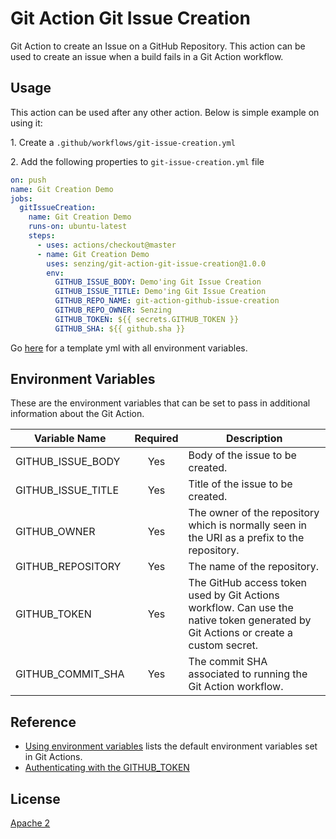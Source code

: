 # Git Action Git Issue Creation

Git Action to create an Issue on a GitHub Repository. This action can be used to create an issue when a build fails in a Git Action workflow.

## Usage

This action can be used after any other action. Below is simple example on using it:

1\. Create a `.github/workflows/git-issue-creation.yml`

2\. Add the following properties to `git-issue-creation.yml` file

```yaml
on: push
name: Git Creation Demo
jobs:
  gitIssueCreation:
    name: Git Creation Demo
    runs-on: ubuntu-latest
    steps:
      - uses: actions/checkout@master
      - name: Git Creation Demo
        uses: senzing/git-action-git-issue-creation@1.0.0
        env:
          GITHUB_ISSUE_BODY: Demo'ing Git Issue Creation
          GITHUB_ISSUE_TITLE: Demo'ing Git Issue Creation
          GITHUB_REPO_NAME: git-action-github-issue-creation
          GITHUB_REPO_OWNER: Senzing
          GITHUB_TOKEN: ${{ secrets.GITHUB_TOKEN }}
          GITHUB_SHA: ${{ github.sha }}
```

Go [here](deployment/git-actions/template_github_issue_creation.yml) for a template yml with all environment variables.

## Environment Variables

These are the environment variables that can be set to pass in additional information about the Git Action.

| Variable Name      | Required | Description |
|--------------------|:--------:|-------------|
| GITHUB_ISSUE_BODY | Yes | Body of the issue to be created. |
| GITHUB_ISSUE_TITLE | Yes | Title of the issue to be created. |
| GITHUB_OWNER | Yes | The owner of the repository which is normally seen in the URI as a prefix to the repository. |
| GITHUB_REPOSITORY | Yes | The name of the repository. |
| GITHUB_TOKEN | Yes | The GitHub access token used by Git Actions workflow. Can use the native token generated by Git Actions or create a custom secret. |
| GITHUB_COMMIT_SHA | Yes | The commit SHA associated to running the Git Action workflow. |

## Reference

* [Using environment variables](https://help.github.com/en/actions/automating-your-workflow-with-github-actions/using-environment-variables) lists the default environment variables set in Git Actions.
* [Authenticating with the GITHUB_TOKEN](https://help.github.com/en/actions/automating-your-workflow-with-github-actions/authenticating-with-the-github_token)

## License

[Apache 2](LICENSE)
